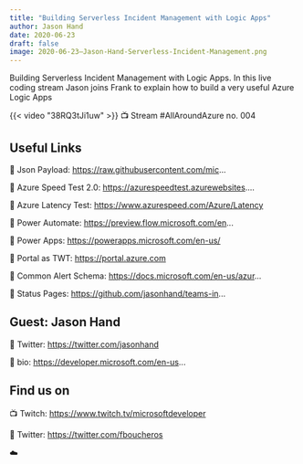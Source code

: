 ```yaml
---
title: "Building Serverless Incident Management with Logic Apps"
author: Jason Hand
date: 2020-06-23
draft: false
image: 2020-06-23–Jason-Hand-Serverless-Incident-Management.png
---
```


Building Serverless Incident Management with Logic Apps. In this live coding stream Jason joins Frank to explain how to build a very useful Azure Logic Apps

{{< video "38RQ3tJi1uw" >}}
📺 Stream #AllAroundAzure no. 004

## Useful Links

🔗 Json Payload: https://raw.githubusercontent.com/mic...

🔗 Azure Speed Test 2.0: https://azurespeedtest.azurewebsites....

🔗 Azure Latency Test: https://www.azurespeed.com/Azure/Latency

🔗 Power Automate: https://preview.flow.microsoft.com/en...

🔗 Power Apps: https://powerapps.microsoft.com/en-us/

🔗 Portal as TWT: https://portal.azure.com

🔗 Common Alert Schema: https://docs.microsoft.com/en-us/azur...

🔗 Status Pages: https://github.com/jasonhand/teams-in...

## Guest: Jason Hand

🔗 Twitter: https://twitter.com/jasonhand

🔗 bio: https://developer.microsoft.com/en-us...

## Find us on

📺 Twitch: https://www.twitch.tv/microsoftdeveloper

🔗 Twitter: https://twitter.com/fboucheros

☁️